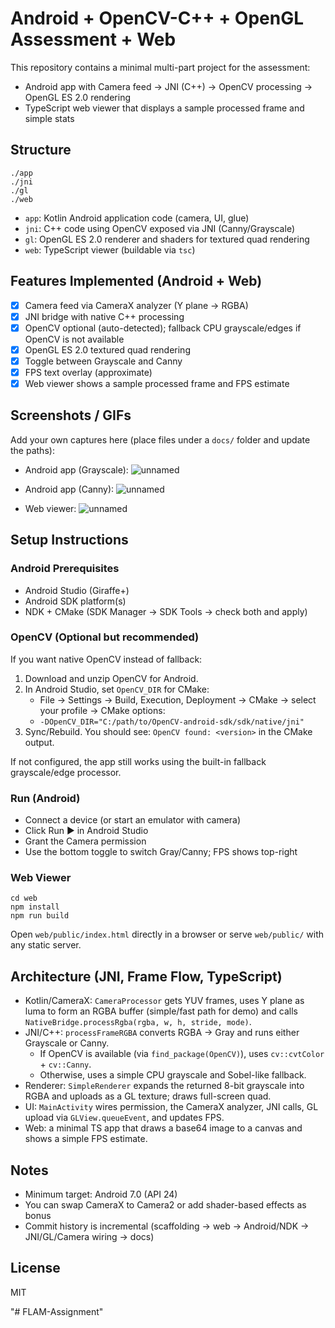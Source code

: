 # Android + OpenCV-C++ + OpenGL Assessment + Web

This repository contains a minimal multi-part project for the assessment:

- Android app with Camera feed → JNI (C++) → OpenCV processing → OpenGL ES 2.0 rendering
- TypeScript web viewer that displays a sample processed frame and simple stats

## Structure

```
./app   
./jni   
./gl    
./web   
```

- `app`: Kotlin Android application code (camera, UI, glue)
- `jni`: C++ code using OpenCV exposed via JNI (Canny/Grayscale)
- `gl`: OpenGL ES 2.0 renderer and shaders for textured quad rendering
- `web`: TypeScript viewer (buildable via `tsc`)

## Features Implemented (Android + Web)

- [x] Camera feed via CameraX analyzer (Y plane → RGBA)
- [x] JNI bridge with native C++ processing
- [x] OpenCV optional (auto-detected); fallback CPU grayscale/edges if OpenCV is not available
- [x] OpenGL ES 2.0 textured quad rendering
- [x] Toggle between Grayscale and Canny
- [x] FPS text overlay (approximate)
- [x] Web viewer shows a sample processed frame and FPS estimate

## Screenshots / GIFs

Add your own captures here (place files under a `docs/` folder and update the paths):

- Android app (Grayscale):
  ![unnamed](https://github.com/user-attachments/assets/5fd53a53-9223-418f-a837-075ede00b4a1)


- Android app (Canny):
  ![unnamed](https://github.com/user-attachments/assets/59d195f5-6ea9-4285-8d29-83a3db6d3e1b)


- Web viewer:
![unnamed](https://github.com/user-attachments/assets/5e51fcef-de2e-4939-95ac-9465b69ee808)

 

## Setup Instructions

### Android Prerequisites

- Android Studio (Giraffe+)
- Android SDK platform(s)
- NDK + CMake (SDK Manager → SDK Tools → check both and apply)

### OpenCV (Optional but recommended)

If you want native OpenCV instead of fallback:

1) Download and unzip OpenCV for Android.
2) In Android Studio, set `OpenCV_DIR` for CMake:
   - File → Settings → Build, Execution, Deployment → CMake → select your profile → CMake options:
   - `-DOpenCV_DIR="C:/path/to/OpenCV-android-sdk/sdk/native/jni"`
3) Sync/Rebuild. You should see: `OpenCV found: <version>` in the CMake output.

If not configured, the app still works using the built-in fallback grayscale/edge processor.

### Run (Android)

- Connect a device (or start an emulator with camera)
- Click Run ▶ in Android Studio
- Grant the Camera permission
- Use the bottom toggle to switch Gray/Canny; FPS shows top-right

### Web Viewer

```
cd web
npm install
npm run build
```
Open `web/public/index.html` directly in a browser or serve `web/public/` with any static server.

## Architecture (JNI, Frame Flow, TypeScript)

- Kotlin/CameraX: `CameraProcessor` gets YUV frames, uses Y plane as luma to form an RGBA buffer (simple/fast path for demo) and calls `NativeBridge.processRgba(rgba, w, h, stride, mode)`.
- JNI/C++: `processFrameRGBA` converts RGBA → Gray and runs either Grayscale or Canny.
  - If OpenCV is available (via `find_package(OpenCV)`), uses `cv::cvtColor` + `cv::Canny`.
  - Otherwise, uses a simple CPU grayscale and Sobel-like fallback.
- Renderer: `SimpleRenderer` expands the returned 8-bit grayscale into RGBA and uploads as a GL texture; draws full-screen quad.
- UI: `MainActivity` wires permission, the CameraX analyzer, JNI calls, GL upload via `GLView.queueEvent`, and updates FPS.
- Web: a minimal TS app that draws a base64 image to a canvas and shows a simple FPS estimate.

## Notes

- Minimum target: Android 7.0 (API 24)
- You can swap CameraX to Camera2 or add shader-based effects as bonus
- Commit history is incremental (scaffolding → web → Android/NDK → JNI/GL/Camera wiring → docs)

## License

MIT


"# FLAM-Assignment" 

